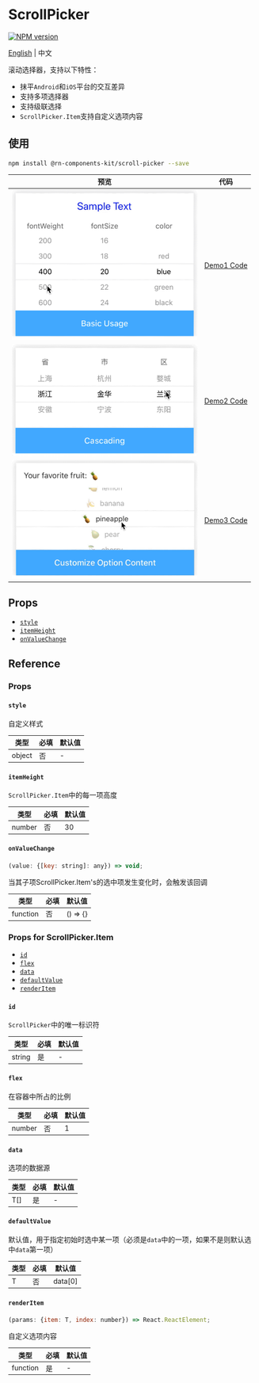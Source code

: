 # ScrollPicker

[![NPM version](https://img.shields.io/npm/v/@rn-components-kit/scroll-picker.svg)](https://www.npmjs.com/package/@rn-components-kit/scroll-picker)

[English](./README.md) | 中文

滚动选择器，支持以下特性：

- 抹平`Android`和`iOS`平台的交互差异
- 支持多项选择器
- 支持级联选择
- `ScrollPicker.Item`支持自定义选项内容

## 使用

```bash
npm install @rn-components-kit/scroll-picker --save
```

|预览|代码|
|------------|:---------:|
|<img width="375" src="./preview/basic-usage.gif"/>|[Demo1 Code](./demos/Demo1.js)|
|<img width="375" src="./preview/cascading.gif"/>|[Demo2 Code](./demos/Demo2.js)|
|<img width="375" src="./preview/customize-option-content.gif"/>|[Demo3 Code](./demos/Demo3.js)|

## Props

- [`style`](#style)
- [`itemHeight`](#itemHeight)
- [`onValueChange`](#onValueChange)

## Reference

### Props

#### `style`

自定义样式

|类型|必填|默认值|
|----|--------|-------|
|object|否|-|

#### `itemHeight`

`ScrollPicker.Item`中的每一项高度

|类型|必填|默认值|
|----|--------|-------|
|number|否|30|

#### `onValueChange`

```js
(value: {[key: string]: any}) => void;
```

当其子项ScrollPicker.Item's的选中项发生变化时，会触发该回调

|类型|必填|默认值|
|----|--------|-------|
|function|否|() => {}|

### Props for ScrollPicker.Item

- [`id`](#id)
- [`flex`](#flex)
- [`data`](#data)
- [`defaultValue`](#defaultValue)
- [`renderItem`](#renderItem)

#### `id`

`ScrollPicker`中的唯一标识符

|类型|必填|默认值|
|----|--------|-------|
|string|是|-|

#### `flex`

在容器中所占的比例

|类型|必填|默认值|
|----|--------|-------|
|number|否|1|

#### `data`

选项的数据源

|类型|必填|默认值|
|----|--------|-------|
|T[]|是|-|

#### `defaultValue`

默认值，用于指定初始时选中某一项（必须是`data`中的一项，如果不是则默认选中`data`第一项）

|类型|必填|默认值|
|----|--------|-------|
|T|否|data[0]|

#### `renderItem`

```js
(params: {item: T, index: number}) => React.ReactElement;
```

自定义选项内容

|类型|必填|默认值|
|----|--------|-------|
|function|是|-|
